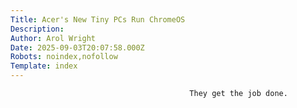```yaml
---
Title: Acer's New Tiny PCs Run ChromeOS
Description: 
Author: Arol Wright
Date: 2025-09-03T20:07:58.000Z
Robots: noindex,nofollow
Template: index
---
```


                                            They get the job done.
                                        